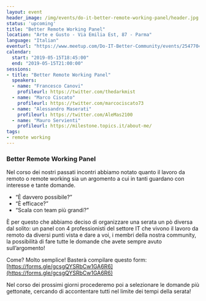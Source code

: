 ```yaml
---
layout: event
header_image: /img/events/do-it-better-remote-working-panel/header.jpg
status: 'upcoming'
title: "Better Remote Working Panel"
location: "Arte e Gusto - Via Emilia Est, 87 - Parma"
language: "Italian"
eventurl: "https://www.meetup.com/Do-IT-Better-Community/events/254770444/"
calendar:
  start: "2019-05-15T18:45:00"
  end: "2019-05-15T21:00:00"
sessions:
- title: "Better Remote Working Panel"
  speakers:
  - name: "Francesco Canovi"
    profileurl: https://twitter.com/thedarkmist
  - name: "Marco Ciscato"
    profileurl: https://twitter.com/marcociscato73
  - name: "Alessandro Maserati"
    profileurl: https://twitter.com/AleMas2100
  - name: "Mauro Servienti"
    profileurl: https://milestone.topics.it/about-me/
tags:
- remote working
---
```


### Better Remote Working Panel

Nel corso dei nostri passati incontri abbiamo notato quanto il lavoro da remoto o remote working sia un argomento a cui in tanti guardano con interesse e tante domande.

- “È davvero possibile?”
- “È efficace?”
- “Scala con team più grandi?”

È per questo che abbiamo deciso di organizzare una serata un pò diversa dal solito: un panel con 4 professionisti del settore IT che vivono il lavoro da remoto da diversi punti vista e dare a voi, i membri della nostra community, la possibilità di fare tutte le domande che avete sempre avuto sull’argomento!

Come? Molto semplice! Basterà compilare questo form: [https://forms.gle/gcsgQYSRbCw1GA6R6](https://forms.gle/gcsgQYSRbCw1GA6R6)

Nel corso dei prossimi giorni procederemo poi a selezionare le domande più gettonate, cercando di accontentare tutti nel limite dei tempi della serata!
